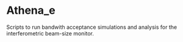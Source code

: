 # Athena_e
Scripts to run bandwith acceptance simulations and analysis for the interferometric beam-size monitor.
